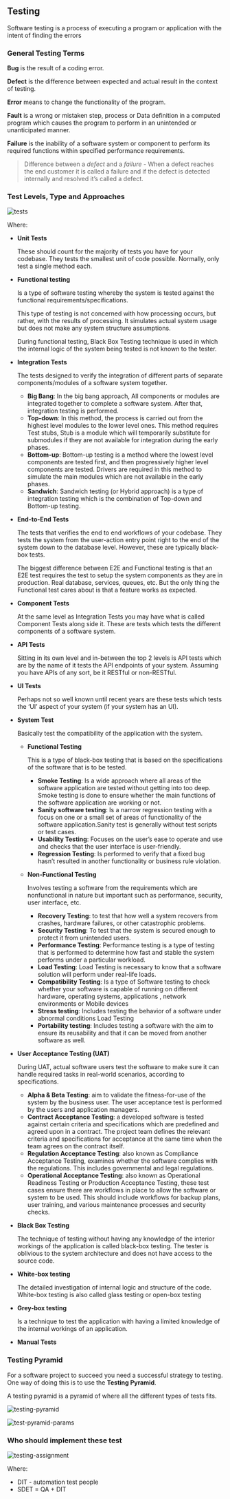 ## Testing
Software testing is a process of executing a program or application with the intent of finding the errors

### General Testing Terms
__Bug__ is the result of a coding error.

__Defect__ is the difference between expected and actual result in the context of testing.

__Error__ means to change the functionality of the program.

__Fault__ is a wrong or mistaken step, process or Data definition in a computed program which causes the program to perform in an unintended or unanticipated manner.

__Failure__ is the inability of a software system or component to perform its required functions within specified performance requirements.

> Difference between a _defect_ and a _failure_ -
When a defect reaches the end customer it is called a failure and if the defect is detected internally and resolved it’s called a defect.

### Test Levels, Type and Approaches
![tests](./images/tests.png)

Where:
* __Unit Tests__

    These should count for the majority of tests you have for your codebase. They tests the smallest unit of code possible. Normally, only test a single method each.

* __Functional testing__
    
    Is a type of software testing whereby the system is tested against the functional requirements/specifications.

    This type of testing is not concerned with how processing occurs, but rather, with the results of processing. It simulates actual system usage but does not make any system structure assumptions.

    During functional testing, Black Box Testing technique is used in which the internal logic of the system being tested is not known to the tester.

* __Integration Tests__

    The tests designed to verify the integration of different parts of separate components/modules of a software system together.

    * __Big Bang__: In the big bang approach, All components or modules are integrated together to complete a software system. After that, integration testing is performed.
    * __Top-down__: In this method, the process is carried out from the highest level modules to the lower level ones. This method requires Test stubs, Stub is a module which will temporarily substitute for submodules if they are not available for integration during the early phases.
    * __Bottom-up__: Bottom-up testing is a method where the lowest level components are tested first, and then progressively higher level components are tested. Drivers are required in this method to simulate the main modules which are not available in the early phases.
    * __Sandwich__: Sandwich testing (or Hybrid approach) is a type of integration testing which is the combination of Top-down and Bottom-up testing.

* __End-to-End Tests__

    The tests that verifies the end to end workflows of your codebase. They tests the system from the user-action entry point right to the end of the system down to the database level. However, these are typically black-box tests.

    The biggest difference between E2E and Functional testing is that an E2E test requires the test to setup the system components as they are in production. Real database, services, queues, etc. But the only thing the Functional test cares about is that a feature works as expected.

* __Component Tests__

    At the same level as Integration Tests you may have what is called Component Tests along side it. These are tests which tests the different components of a software system.

* __API Tests__

    Sitting in its own level and in-between the top 2 levels is API tests which are by the name of it tests the API endpoints of your system. Assuming you have APIs of any sort, be it RESTful or non-RESTful.

* __UI Tests__

    Perhaps not so well known until recent years are these tests which tests the ‘UI’ aspect of your system (if your system has an UI).

* __System Test__

    Basically test the compatibility of the application with the system.

    * __Functional Testing__

        This is a type of black-box testing that is based on the specifications of the software that is to be tested.

        * __Smoke Testing__: Is a wide approach where all areas of the software application are tested without getting into too deep. Smoke testing is done to ensure whether the main functions of the software application are working or not.
        * __Sanity software testing__: Is a narrow regression testing with a focus on one or a small set of areas of functionality of the software application.Sanity test is generally without test scripts or test cases.
        * __Usability Testing__: Focuses on the user’s ease to operate and use and checks that the user interface is user-friendly.
        * __Regression Testing__: Is performed to verify that a fixed bug hasn’t resulted in another functionality or business rule violation.

    * __Non-Functional Testing__

        Involves testing a software from the requirements which are nonfunctional in nature but important such as performance, security, user interface, etc.

        * __Recovery Testing__: to test that how well a system recovers from crashes, hardware failures, or other catastrophic problems.
        * __Security Testing__: To test that the system is secured enough to protect it from unintended users.
        * __Performance Testing__: Performance testing is a type of testing that is performed to determine how fast and stable the system performs under a particular workload.
        * __Load Testing__: Load Testing is necessary to know that a software solution will perform under real-life loads.
        * __Compatibility Testing__: Is a type of Software testing to check whether your software is capable of running on different hardware, operating systems, applications , network environments or Mobile devices
        * __Stress testing__: Includes testing the behavior of a software under abnormal conditions Load Testing
        * __Portability testing__: Includes testing a software with the aim to ensure its reusability and that it can be moved from another software as well.

* __User Acceptance Testing (UAT)__

    During UAT, actual software users test the software to make sure it can handle required tasks in real-world scenarios, according to specifications.

    * __Alpha & Beta Testing__: aim to validate the fitness-for-use of the system by the business user. The user acceptance test is performed by the users and application managers.
    * __Contract Acceptance Testing__: a developed software is tested against certain criteria and specifications which are predefined and agreed upon in a contract. The project team defines the relevant criteria and specifications for acceptance at the same time when the team agrees on the contract itself.
    * __Regulation Acceptance Testing__: also known as Compliance Acceptance Testing, examines whether the software complies with the regulations. This includes governmental and legal regulations.
    * __Operational Acceptance Testing__: also known as Operational Readiness Testing or Production Acceptance Testing, these test cases ensure there are workflows in place to allow the software or system to be used. This should include workflows for backup plans, user training, and various maintenance processes and security checks.

* __Black Box Testing__

    The technique of testing without having any knowledge of the interior workings of the application is called black-box testing. The tester is oblivious to the system architecture and does not have access to the source code.

* __White-box testing__

    The detailed investigation of internal logic and structure of the code. White-box testing is also called glass testing or open-box testing

* __Grey-box testing__

    Is a technique to test the application with having a limited knowledge of the internal workings of an application.

* __Manual Tests__

### Testing Pyramid
For a software project to succeed you need a successful strategy to testing. One way of doing this is to use the __Testing Pyramid__.

A testing pyramid is a pyramid of where all the different types of tests fits.

![testing-pyramid](./images/testing-pyramid.png)

![test-pyramid-params](./images/test-pyramid-params.png)

### Who should implement these test
![testing-assignment](./images/testing-assignment.png)

Where:
* DIT - automation test people
* SDET = QA + DIT
